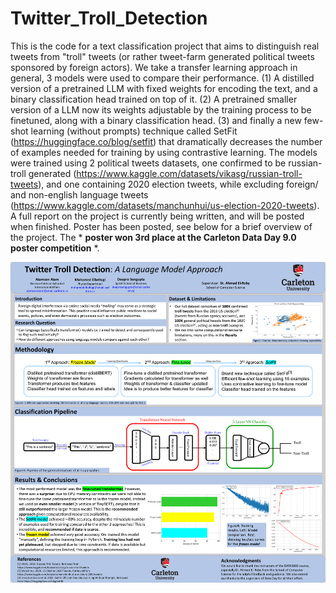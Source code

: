 # Twitter_Troll_Detection
This is the code for a text classification project that aims to distinguish real tweets from "troll" tweets (or rather tweet-farm generated political tweets sponsored by foreign actors). We take a transfer learning approach in general, 3 models were used to compare their performance. (1) A distilled version of a pretrained LLM with fixed weights for encoding the text, and a binary classification head trained on top of it. (2) A pretrained smaller version of a LLM now its weights adjustable by the training process to be finetuned, along with a binary classification head. (3) and finally a new few-shot learning (without prompts) technique called SetFit (https://huggingface.co/blog/setfit) that dramatically decreases the number of examples needed for training by using contrastive learning. The models were trained using 2 political tweets datasets, one confirmed to be russian-troll generated (https://www.kaggle.com/datasets/vikasg/russian-troll-tweets), and one containing 2020 election tweets, while excluding foreign/ and non-english language tweets (https://www.kaggle.com/datasets/manchunhui/us-election-2020-tweets).
A full report on the project is currently being written, and will be posted when finished.
Poster has been posted, see below for a brief overview of the project. The * **poster won 3rd place at the Carleton Data Day 9.0 poster competition** *.

![Screenshot](project_poster.png "Project Poster")
